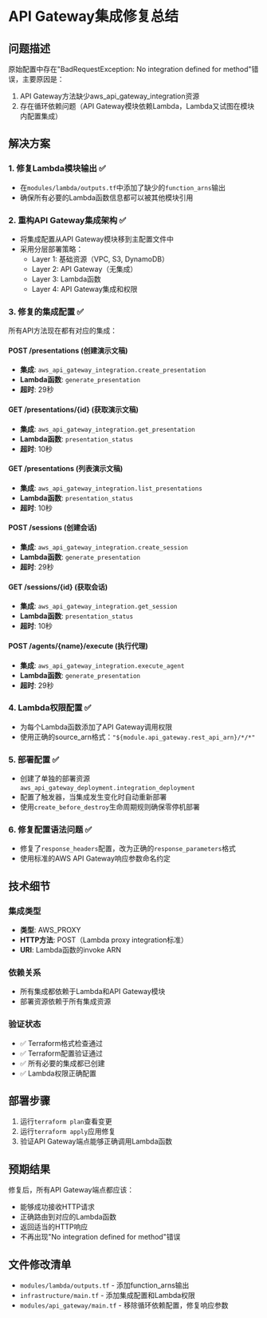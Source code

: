 # API Gateway集成修复总结

## 问题描述
原始配置中存在"BadRequestException: No integration defined for method"错误，主要原因是：
1. API Gateway方法缺少aws_api_gateway_integration资源
2. 存在循环依赖问题（API Gateway模块依赖Lambda，Lambda又试图在模块内配置集成）

## 解决方案

### 1. 修复Lambda模块输出 ✅
- 在`modules/lambda/outputs.tf`中添加了缺少的`function_arns`输出
- 确保所有必要的Lambda函数信息都可以被其他模块引用

### 2. 重构API Gateway集成架构 ✅
- 将集成配置从API Gateway模块移到主配置文件中
- 采用分层部署策略：
  - Layer 1: 基础资源（VPC, S3, DynamoDB）
  - Layer 2: API Gateway（无集成）
  - Layer 3: Lambda函数
  - Layer 4: API Gateway集成和权限

### 3. 修复的集成配置 ✅

所有API方法现在都有对应的集成：

#### POST /presentations (创建演示文稿)
- **集成**: `aws_api_gateway_integration.create_presentation`
- **Lambda函数**: `generate_presentation`
- **超时**: 29秒

#### GET /presentations/{id} (获取演示文稿)
- **集成**: `aws_api_gateway_integration.get_presentation`
- **Lambda函数**: `presentation_status`
- **超时**: 10秒

#### GET /presentations (列表演示文稿)
- **集成**: `aws_api_gateway_integration.list_presentations`
- **Lambda函数**: `presentation_status`
- **超时**: 10秒

#### POST /sessions (创建会话)
- **集成**: `aws_api_gateway_integration.create_session`
- **Lambda函数**: `generate_presentation`
- **超时**: 29秒

#### GET /sessions/{id} (获取会话)
- **集成**: `aws_api_gateway_integration.get_session`
- **Lambda函数**: `presentation_status`
- **超时**: 10秒

#### POST /agents/{name}/execute (执行代理)
- **集成**: `aws_api_gateway_integration.execute_agent`
- **Lambda函数**: `generate_presentation`
- **超时**: 29秒

### 4. Lambda权限配置 ✅
- 为每个Lambda函数添加了API Gateway调用权限
- 使用正确的source_arn格式：`"${module.api_gateway.rest_api_arn}/*/*"`

### 5. 部署配置 ✅
- 创建了单独的部署资源`aws_api_gateway_deployment.integration_deployment`
- 配置了触发器，当集成发生变化时自动重新部署
- 使用`create_before_destroy`生命周期规则确保零停机部署

### 6. 修复配置语法问题 ✅
- 修复了`response_headers`配置，改为正确的`response_parameters`格式
- 使用标准的AWS API Gateway响应参数命名约定

## 技术细节

### 集成类型
- **类型**: AWS_PROXY
- **HTTP方法**: POST（Lambda proxy integration标准）
- **URI**: Lambda函数的invoke ARN

### 依赖关系
- 所有集成都依赖于Lambda和API Gateway模块
- 部署资源依赖于所有集成资源

### 验证状态
- ✅ Terraform格式检查通过
- ✅ Terraform配置验证通过
- ✅ 所有必要的集成都已创建
- ✅ Lambda权限正确配置

## 部署步骤

1. 运行`terraform plan`查看变更
2. 运行`terraform apply`应用修复
3. 验证API Gateway端点能够正确调用Lambda函数

## 预期结果

修复后，所有API Gateway端点都应该：
- 能够成功接收HTTP请求
- 正确路由到对应的Lambda函数
- 返回适当的HTTP响应
- 不再出现"No integration defined for method"错误

## 文件修改清单

- `modules/lambda/outputs.tf` - 添加function_arns输出
- `infrastructure/main.tf` - 添加集成配置和Lambda权限
- `modules/api_gateway/main.tf` - 移除循环依赖配置，修复响应参数
